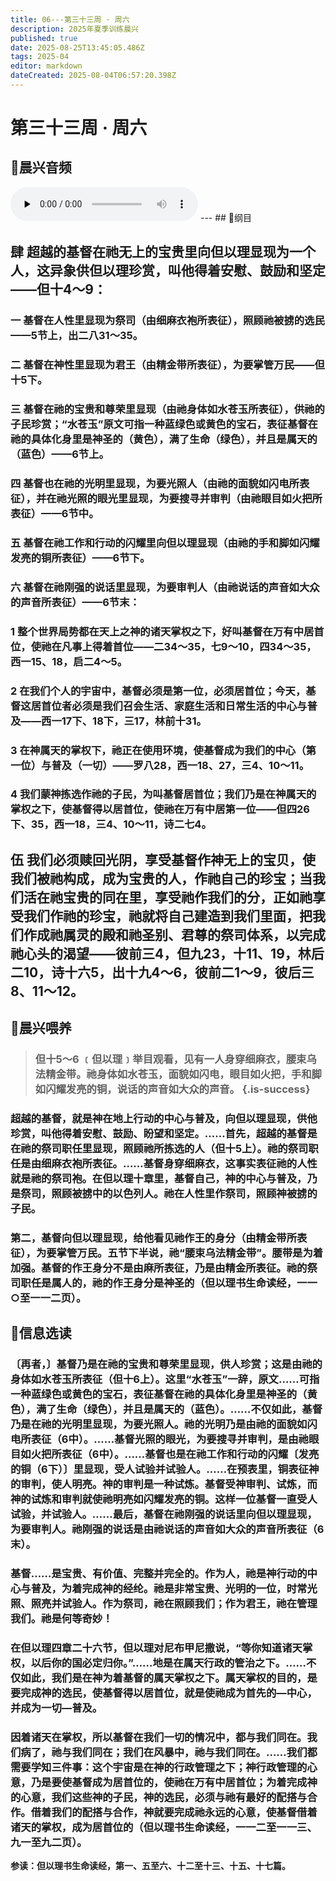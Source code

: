 ```yaml
---
title: 06---第三十三周 · 周六
description: 2025年夏季训练晨兴
published: true
date: 2025-08-25T13:45:05.486Z
tags: 2025-04
editor: markdown
dateCreated: 2025-08-04T06:57:20.398Z
---
```


# 第三十三周 · 周六
## 🎵晨兴音频
<audio id="audio" controls="" preload="none">
      <source id="mp3" src="/2025-04/week9/week33day6.mp3">
</audio>
---
## 📖纲目

## 肆    超越的基督在祂无上的宝贵里向但以理显现为一个人，这异象供但以理珍赏，叫他得着安慰、鼓励和坚定——但十4～9：

### 一    基督在人性里显现为祭司（由细麻衣袍所表征），照顾祂被掳的选民——5节上，出二八31～35。

### 二    基督在神性里显现为君王（由精金带所表征），为要掌管万民——但十5下。

### 三    基督在祂的宝贵和尊荣里显现（由祂身体如水苍玉所表征），供祂的子民珍赏；“水苍玉”原文可指一种蓝绿色或黄色的宝石，表征基督在祂的具体化身里是神圣的（黄色），满了生命（绿色），并且是属天的（蓝色）——6节上。

### 四    基督也在祂的光明里显现，为要光照人（由祂的面貌如闪电所表征），并在祂光照的眼光里显现，为要搜寻并审判（由祂眼目如火把所表征）——6节中。

### 五    基督在祂工作和行动的闪耀里向但以理显现（由祂的手和脚如闪耀发亮的铜所表征）——6节下。

### 六    基督在祂刚强的说话里显现，为要审判人（由祂说话的声音如大众的声音所表征）——6节末：

### 1    整个世界局势都在天上之神的诸天掌权之下，好叫基督在万有中居首位，使祂在凡事上得着首位——二34～35，七9～10，四34～35，西一15、18，启二4～5。

### 2    在我们个人的宇宙中，基督必须是第一位，必须居首位；今天，基督这居首位者必须是我们召会生活、家庭生活和日常生活的中心与普及——西一17下、18下，三17，林前十31。

### 3    在神属天的掌权下，祂正在使用环境，使基督成为我们的中心（第一位）与普及（一切）——罗八28，西一18、27，三4、10～11。

### 4    我们蒙神拣选作祂的子民，为叫基督居首位；我们乃是在神属天的掌权之下，使基督得以居首位，使祂在万有中居第一位——但四26下、35，西一18，三4、10～11，诗二七4。

## 伍    我们必须赎回光阴，享受基督作神无上的宝贝，使我们被祂构成，成为宝贵的人，作祂自己的珍宝；当我们活在祂宝贵的同在里，享受祂作我们的分，正如祂享受我们作祂的珍宝，祂就将自己建造到我们里面，把我们作成祂属灵的殿和祂圣别、君尊的祭司体系，以完成祂心头的渴望——彼前三4，但九23，十11、19，林后二10，诗十六5，出十九4～6，彼前二1～9，彼后三8、11～12。

## 📖晨兴喂养

>### **但十5～6    ﹝但以理﹞举目观看，见有一人身穿细麻衣，腰束乌法精金带。祂身体如水苍玉，面貌如闪电，眼目如火把，手和脚如闪耀发亮的铜，说话的声音如大众的声音。** {.is-success}

### 超越的基督，就是神在地上行动的中心与普及，向但以理显现，供他珍赏，叫他得着安慰、鼓励、盼望和坚定。……首先，超越的基督是在祂的祭司职任里显现，照顾祂所拣选的人（但十5上）。祂的祭司职任是由细麻衣袍所表征。……基督身穿细麻衣，这事实表征祂的人性就是祂的祭司袍。在但以理十章里，基督自己，神的中心与普及，乃是祭司，照顾被掳中的以色列人。祂在人性里作祭司，照顾神被掳的子民。

### 第二，基督向但以理显现，给他看见祂作王的身分（由精金带所表征），为要掌管万民。五节下半说，祂“腰束乌法精金带”。腰带是为着加强。基督的作王身分不是由麻所表征，乃是由精金所表征。祂的祭司职任是属人的，祂的作王身分是神圣的（但以理书生命读经，一一○至一一二页）。

## 📖信息选读

### 〔再者，〕基督乃是在祂的宝贵和尊荣里显现，供人珍赏；这是由祂的身体如水苍玉所表征（但十6上）。这里“水苍玉”一辞，原文……可指一种蓝绿色或黄色的宝石，表征基督在祂的具体化身里是神圣的（黄色），满了生命（绿色），并且是属天的（蓝色）。……不仅如此，基督乃是在祂的光明里显现，为要光照人。祂的光明乃是由祂的面貌如闪电所表征（6中）。……基督光照的眼光，为要搜寻并审判，是由祂眼目如火把所表征（6中）。……基督也是在祂工作和行动的闪耀〔发亮的铜（6下）〕里显现，受人试验并试验人。……在预表里，铜表征神的审判，使人明亮。神的审判是一种试炼。基督受神审判、试炼，而神的试炼和审判就使祂明亮如闪耀发亮的铜。这样一位基督一直受人试验，并试验人。……最后，基督在祂刚强的说话里向但以理显现，为要审判人。祂刚强的说话是由祂说话的声音如大众的声音所表征（6末）。

### 基督……是宝贵、有价值、完整并完全的。作为人，祂是神行动的中心与普及，为着完成神的经纶。祂是非常宝贵、光明的一位，时常光照、照亮并试验人。作为祭司，祂在照顾我们；作为君王，祂在管理我们。祂是何等奇妙！

### 在但以理四章二十六节，但以理对尼布甲尼撒说，“等你知道诸天掌权，以后你的国必定归你。”……地是在属天行政的管治之下。……不仅如此，我们是在神为着基督的属天掌权之下。属天掌权的目的，是要完成神的选民，使基督得以居首位，就是使祂成为首先的—中心，并成为一切—普及。

### 因着诸天在掌权，所以基督在我们一切的情况中，都与我们同在。我们病了，祂与我们同在；我们在风暴中，祂与我们同在。……我们都需要学知三件事：这个宇宙是在神的行政管理之下；神行政管理的心意，乃是要使基督成为居首位的，使祂在万有中居首位；为着完成神的心意，我们这些神的子民，神的选民，必须与祂有最好的配搭与合作。借着我们的配搭与合作，神就要完成祂永远的心意，使基督借着诸天的掌权，成为居首位的（但以理书生命读经，一一二至一一三、九一至九二页）。

**参读：但以理书生命读经，第一、五至六、十二至十三、十五、十七篇。**
<!-- Google tag (gtag.js) -->
<script async src="https://www.googletagmanager.com/gtag/js?id=G-1P8709Z16T"></script>
<script>
  window.dataLayer = window.dataLayer || [];
  function gtag(){dataLayer.push(arguments);}
  gtag('js', new Date());

  gtag('config', 'G-1P8709Z16T');
</script>